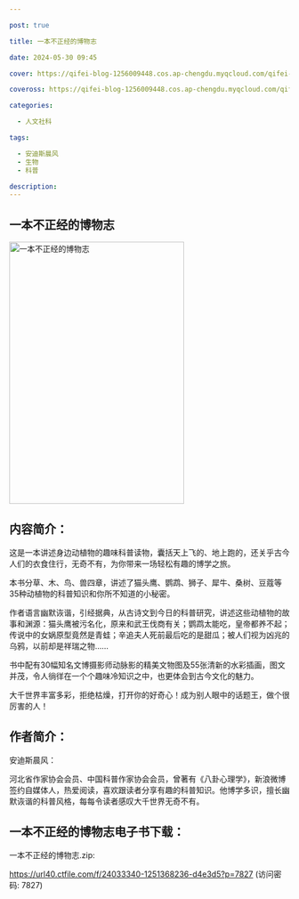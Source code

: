 ```yaml
---

post: true

title: 一本不正经的博物志

date: 2024-05-30 09:45

cover: https://qifei-blog-1256009448.cos.ap-chengdu.myqcloud.com/qifei-blog/64cafe721ddac507ccb4be94.jpg

coveross: https://qifei-blog-1256009448.cos.ap-chengdu.myqcloud.com/qifei-blog/64cafe721ddac507ccb4be94.jpg

categories:

  - 人文社科

tags:

  - 安迪斯晨风
  - 生物
  - 科普

description:
---
```


## 一本不正经的博物志

<img alt="一本不正经的博物志" class="aligncenter loaded" data-was-processed="true" decoding="async" fetchpriority="high" height="471" src="https://qifei-blog-1256009448.cos.ap-chengdu.myqcloud.com/qifei-blog/64cafe721ddac507ccb4be94.jpg" style="cursor: zoom-in;" width="314"/>

## 内容简介：

这是一本讲述身边动植物的趣味科普读物，囊括天上飞的、地上跑的，还关乎古今人们的衣食住行，无奇不有，为你带来一场轻松有趣的博学之旅。

本书分草、木、鸟、兽四章，讲述了猫头鹰、鹦鹉、狮子、犀牛、桑树、豆蔻等35种动植物的科普知识和你所不知道的小秘密。

作者语言幽默诙谐，引经据典，从古诗文到今日的科普研究，讲述这些动植物的故事和渊源：猫头鹰被污名化，原来和武王伐商有关；鹦鹉太能吃，皇帝都养不起；传说中的女娲原型竟然是青蛙；辛追夫人死前最后吃的是甜瓜；被人们视为凶兆的乌鸦，以前却是祥瑞之物……

书中配有30幅知名文博摄影师动脉影的精美文物图及55张清新的水彩插画，图文并茂，令人徜徉在一个个趣味冷知识之中，也更体会到古今文化的魅力。

大千世界丰富多彩，拒绝枯燥，打开你的好奇心！成为别人眼中的话题王，做个很厉害的人！

## 作者简介：

安迪斯晨风：

河北省作家协会会员、中国科普作家协会会员，曾著有《八卦心理学》，新浪微博签约自媒体人，热爱阅读，喜欢跟读者分享有趣的科普知识。他博学多识，擅长幽默诙谐的科普风格，每每令读者感叹大千世界无奇不有。

## 一本不正经的博物志电子书下载：

一本不正经的博物志.zip: 

https://url40.ctfile.com/f/24033340-1251368236-d4e3d5?p=7827 (访问密码: 7827)
